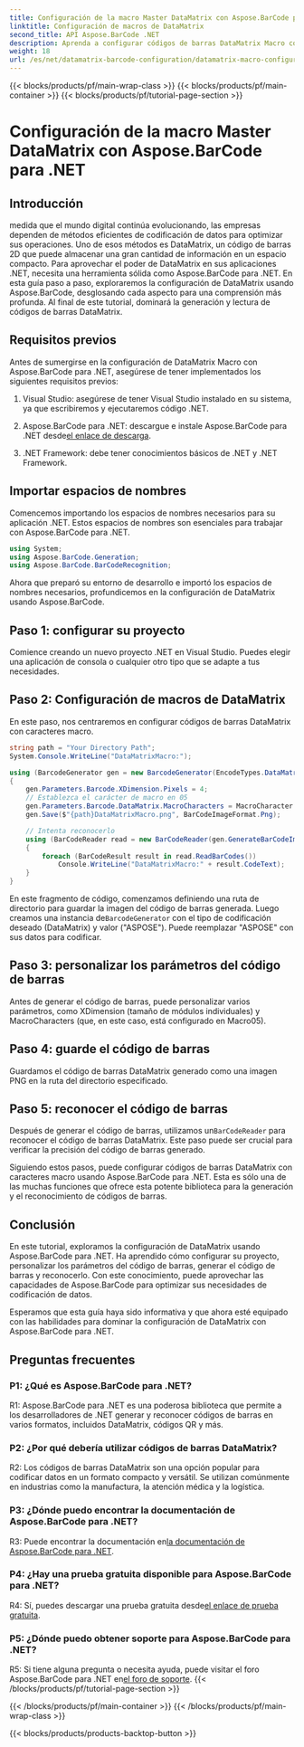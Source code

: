 ```yaml
---
title: Configuración de la macro Master DataMatrix con Aspose.BarCode para .NET
linktitle: Configuración de macros de DataMatrix
second_title: API Aspose.BarCode .NET
description: Aprenda a configurar códigos de barras DataMatrix Macro con Aspose.BarCode para .NET. Genere, personalice y reconozca códigos de barras DataMatrix en sus aplicaciones .NET.
weight: 18
url: /es/net/datamatrix-barcode-configuration/datamatrix-macro-configuration/
---
```


{{< blocks/products/pf/main-wrap-class >}}
{{< blocks/products/pf/main-container >}}
{{< blocks/products/pf/tutorial-page-section >}}

# Configuración de la macro Master DataMatrix con Aspose.BarCode para .NET

## Introducción

medida que el mundo digital continúa evolucionando, las empresas dependen de métodos eficientes de codificación de datos para optimizar sus operaciones. Uno de esos métodos es DataMatrix, un código de barras 2D que puede almacenar una gran cantidad de información en un espacio compacto. Para aprovechar el poder de DataMatrix en sus aplicaciones .NET, necesita una herramienta sólida como Aspose.BarCode para .NET. En esta guía paso a paso, exploraremos la configuración de DataMatrix usando Aspose.BarCode, desglosando cada aspecto para una comprensión más profunda. Al final de este tutorial, dominará la generación y lectura de códigos de barras DataMatrix.

## Requisitos previos

Antes de sumergirse en la configuración de DataMatrix Macro con Aspose.BarCode para .NET, asegúrese de tener implementados los siguientes requisitos previos:

1. Visual Studio: asegúrese de tener Visual Studio instalado en su sistema, ya que escribiremos y ejecutaremos código .NET.

2.  Aspose.BarCode para .NET: descargue e instale Aspose.BarCode para .NET desde[el enlace de descarga](https://releases.aspose.com/barcode/net/).

3. .NET Framework: debe tener conocimientos básicos de .NET y .NET Framework.

## Importar espacios de nombres

Comencemos importando los espacios de nombres necesarios para su aplicación .NET. Estos espacios de nombres son esenciales para trabajar con Aspose.BarCode para .NET.

```csharp
using System;
using Aspose.BarCode.Generation;
using Aspose.BarCode.BarCodeRecognition;
```

Ahora que preparó su entorno de desarrollo e importó los espacios de nombres necesarios, profundicemos en la configuración de DataMatrix usando Aspose.BarCode.

## Paso 1: configurar su proyecto

Comience creando un nuevo proyecto .NET en Visual Studio. Puedes elegir una aplicación de consola o cualquier otro tipo que se adapte a tus necesidades.

## Paso 2: Configuración de macros de DataMatrix

En este paso, nos centraremos en configurar códigos de barras DataMatrix con caracteres macro.

```csharp
string path = "Your Directory Path";
System.Console.WriteLine("DataMatrixMacro:");

using (BarcodeGenerator gen = new BarcodeGenerator(EncodeTypes.DataMatrix, "ASPOSE"))
{
    gen.Parameters.Barcode.XDimension.Pixels = 4;
    // Establezca el carácter de macro en 05
    gen.Parameters.Barcode.DataMatrix.MacroCharacters = MacroCharacter.Macro05;
    gen.Save($"{path}DataMatrixMacro.png", BarCodeImageFormat.Png);

    // Intenta reconocerlo
    using (BarCodeReader read = new BarCodeReader(gen.GenerateBarCodeImage(), DecodeType.DataMatrix))
    {
        foreach (BarCodeResult result in read.ReadBarCodes())
            Console.WriteLine("DataMatrixMacro:" + result.CodeText);
    }
}
```

 En este fragmento de código, comenzamos definiendo una ruta de directorio para guardar la imagen del código de barras generada. Luego creamos una instancia de`BarcodeGenerator` con el tipo de codificación deseado (DataMatrix) y valor ("ASPOSE"). Puede reemplazar "ASPOSE" con sus datos para codificar.

## Paso 3: personalizar los parámetros del código de barras

Antes de generar el código de barras, puede personalizar varios parámetros, como XDimension (tamaño de módulos individuales) y MacroCharacters (que, en este caso, está configurado en Macro05).

## Paso 4: guarde el código de barras

Guardamos el código de barras DataMatrix generado como una imagen PNG en la ruta del directorio especificado.

## Paso 5: reconocer el código de barras

 Después de generar el código de barras, utilizamos un`BarCodeReader` para reconocer el código de barras DataMatrix. Este paso puede ser crucial para verificar la precisión del código de barras generado.

Siguiendo estos pasos, puede configurar códigos de barras DataMatrix con caracteres macro usando Aspose.BarCode para .NET. Esta es sólo una de las muchas funciones que ofrece esta potente biblioteca para la generación y el reconocimiento de códigos de barras.

## Conclusión

En este tutorial, exploramos la configuración de DataMatrix usando Aspose.BarCode para .NET. Ha aprendido cómo configurar su proyecto, personalizar los parámetros del código de barras, generar el código de barras y reconocerlo. Con este conocimiento, puede aprovechar las capacidades de Aspose.BarCode para optimizar sus necesidades de codificación de datos.

Esperamos que esta guía haya sido informativa y que ahora esté equipado con las habilidades para dominar la configuración de DataMatrix con Aspose.BarCode para .NET.

## Preguntas frecuentes

### P1: ¿Qué es Aspose.BarCode para .NET?

R1: Aspose.BarCode para .NET es una poderosa biblioteca que permite a los desarrolladores de .NET generar y reconocer códigos de barras en varios formatos, incluidos DataMatrix, códigos QR y más.

### P2: ¿Por qué debería utilizar códigos de barras DataMatrix?

R2: Los códigos de barras DataMatrix son una opción popular para codificar datos en un formato compacto y versátil. Se utilizan comúnmente en industrias como la manufactura, la atención médica y la logística.

### P3: ¿Dónde puedo encontrar la documentación de Aspose.BarCode para .NET?

 R3: Puede encontrar la documentación en[la documentación de Aspose.BarCode para .NET](https://reference.aspose.com/barcode/net/).

### P4: ¿Hay una prueba gratuita disponible para Aspose.BarCode para .NET?

 R4: Sí, puedes descargar una prueba gratuita desde[el enlace de prueba gratuita](https://releases.aspose.com/).

### P5: ¿Dónde puedo obtener soporte para Aspose.BarCode para .NET?

 R5: Si tiene alguna pregunta o necesita ayuda, puede visitar el foro Aspose.BarCode para .NET en[el foro de soporte](https://forum.aspose.com/c/barcode/13).
{{< /blocks/products/pf/tutorial-page-section >}}

{{< /blocks/products/pf/main-container >}}
{{< /blocks/products/pf/main-wrap-class >}}

{{< blocks/products/products-backtop-button >}}
